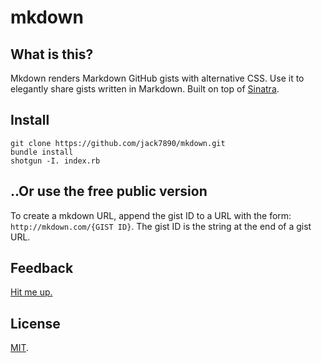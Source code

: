 # mkdown

## What is this?

Mkdown renders Markdown GitHub gists with alternative CSS. Use it to elegantly share gists written in Markdown.  Built on top of [Sinatra](https://github.com/sinatra/sinatra).

## Install

```
git clone https://github.com/jack7890/mkdown.git
bundle install
shotgun -I. index.rb
```

## ..Or use the free public version

To create a mkdown URL, append the gist ID to a URL with the form: `http://mkdown.com/{GIST ID}`. The gist ID is the string at the end of a gist URL.

## Feedback

<a href="mailto:jack@seatgeek.com">Hit me up.</a>

## License

[MIT](http://opensource.org/licenses/MIT).
